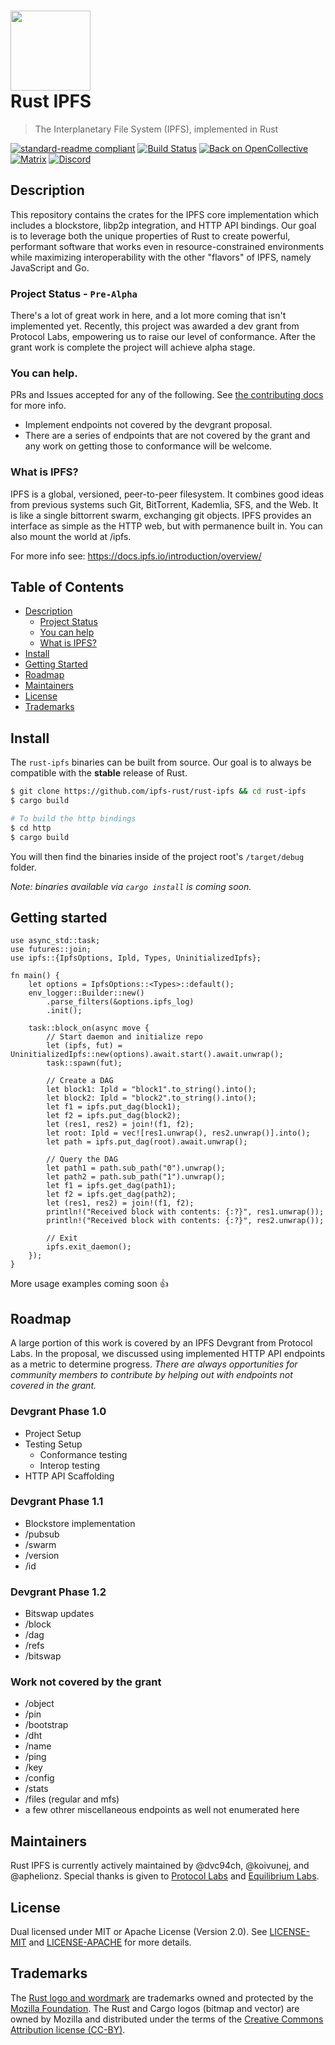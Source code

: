 <h1>
  <img src="https://ipfs.io/ipfs/QmRcFsCvTgGrB52UGpp9P2bSDmnYNTAATdRf4NBj8SKf77/rust-ipfs-logo-256w.png" width="128" /><br />
  Rust IPFS
</h1>

> The Interplanetary File System (IPFS), implemented in Rust

[![standard-readme compliant](https://img.shields.io/badge/readme%20style-standard-brightgreen.svg?style=flat-square)](https://github.com/RichardLitt/standard-readme) [![Build Status](https://travis-ci.org/dvc94ch/rust-ipfs.svg?branch=master)](https://travis-ci.org/dvc94ch/rust-ipfs) [![Back on OpenCollective](https://img.shields.io/badge/open%20collective-donate-yellow.svg)](https://opencollective.com/ipfs-rust) [![Matrix](https://img.shields.io/badge/matrix-%23rust_ipfs%3Amatrix.org-blue.svg)](https://riot.im/app/#/room/#rust-ipfs:matrix.org) [![Discord](https://img.shields.io/discord/475789330380488707?color=blueviolet&label=discord)](https://discord.gg/9E5SFvW) 


## Description

This repository contains the crates for the IPFS core implementation which includes a blockstore, libp2p integration, and HTTP API bindings. Our goal is to leverage both the unique properties of Rust to create powerful, performant software that works even in resource-constrained environments while maximizing interoperability with the other "flavors" of IPFS, namely JavaScript and Go.

### Project Status - `Pre-Alpha`

There's a lot of great work in here, and a lot more coming that isn't implemented yet. Recently, this project was awarded a dev grant from Protocol Labs, empowering us to raise our level of conformance. After the grant work is complete the project will achieve alpha stage.

### You can help.

PRs and Issues accepted for any of the following. See [the contributing docs](./CONTRIBUTING.md) for more info.
* Implement endpoints not covered by the devgrant proposal. 
* There are a series of endpoints that are not covered by the grant and any work on getting those to conformance will be welcome.

### What is IPFS?

IPFS is a global, versioned, peer-to-peer filesystem. It combines good ideas from previous systems such Git, BitTorrent, Kademlia, SFS, and the Web. It is like a single bittorrent swarm, exchanging git objects. IPFS provides an interface as simple as the HTTP web, but with permanence built in. You can also mount the world at /ipfs.

For more info see: https://docs.ipfs.io/introduction/overview/

## Table of Contents

- [Description](#description)
    - [Project Status](#project-status---pre-alpha)
    - [You can help](#you-can-help)
    - [What is IPFS?](#what-is-ipfs)
- [Install](#install)
- [Getting Started](#getting-started)
- [Roadmap](#roadmap)
- [Maintainers](#maintainers)
- [License](#license)
- [Trademarks](#trademarks)


## Install

The `rust-ipfs` binaries can be built from source. Our goal is to always be compatible with the **stable** release of Rust.

```bash
$ git clone https://github.com/ipfs-rust/rust-ipfs && cd rust-ipfs
$ cargo build

# To build the http bindings
$ cd http
$ cargo build
```

You will then find the binaries inside of the project root's `/target/debug` folder.

_Note: binaries available via `cargo install` is coming soon._

## Getting started
```rust,no-run
use async_std::task;
use futures::join;
use ipfs::{IpfsOptions, Ipld, Types, UninitializedIpfs};

fn main() {
    let options = IpfsOptions::<Types>::default();
    env_logger::Builder::new()
        .parse_filters(&options.ipfs_log)
        .init();

    task::block_on(async move {
        // Start daemon and initialize repo
        let (ipfs, fut) = UninitializedIpfs::new(options).await.start().await.unwrap();
        task::spawn(fut);

        // Create a DAG
        let block1: Ipld = "block1".to_string().into();
        let block2: Ipld = "block2".to_string().into();
        let f1 = ipfs.put_dag(block1);
        let f2 = ipfs.put_dag(block2);
        let (res1, res2) = join!(f1, f2);
        let root: Ipld = vec![res1.unwrap(), res2.unwrap()].into();
        let path = ipfs.put_dag(root).await.unwrap();

        // Query the DAG
        let path1 = path.sub_path("0").unwrap();
        let path2 = path.sub_path("1").unwrap();
        let f1 = ipfs.get_dag(path1);
        let f2 = ipfs.get_dag(path2);
        let (res1, res2) = join!(f1, f2);
        println!("Received block with contents: {:?}", res1.unwrap());
        println!("Received block with contents: {:?}", res2.unwrap());

        // Exit
        ipfs.exit_daemon();
    });
}
```

More usage examples coming soon :+1:

## Roadmap

A large portion of this work is covered by an IPFS Devgrant from Protocol Labs. In the proposal, we discussed using implemented HTTP API endpoints as a metric to determine progress. _There are always opportunities for community members to contribute by helping out with endpoints not covered in the grant._

### Devgrant Phase 1.0

- Project Setup
- Testing Setup
    - Conformance testing
    - Interop testing
- HTTP API Scaffolding

### Devgrant Phase 1.1

- Blockstore implementation
- /pubsub
- /swarm
- /version
- /id

### Devgrant Phase 1.2

- Bitswap updates
- /block
- /dag
- /refs
- /bitswap

### Work not covered by the grant

- /object
- /pin
- /bootstrap
- /dht
- /name
- /ping
- /key
- /config
- /stats
- /files (regular and mfs)
- a few othrer miscellaneous endpoints as well not enumerated here

## Maintainers

Rust IPFS is currently actively maintained by @dvc94ch, @koivunej, and @aphelionz. Special thanks is given to [Protocol Labs](https://github.com/protocol) and [Equilibrium Labs](https://github.com/eqlabs).

## License

Dual licensed under MIT or Apache License (Version 2.0). See [LICENSE-MIT](./LICENSE-MIT) and [LICENSE-APACHE](./LICENSE-APACHE) for more details.

## Trademarks

The [Rust logo and wordmark](https://www.rust-lang.org/policies/media-guide) are trademarks owned and protected by the [Mozilla Foundation](https://mozilla.org). The Rust and Cargo logos (bitmap and vector) are owned by Mozilla and distributed under the terms of the [Creative Commons Attribution license (CC-BY)](https://creativecommons.org/licenses/by/4.0/).
